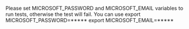 Please set MICROSOFT_PASSWORD and MICROSOFT_EMAIL variables to run tests, otherwise the test will fail. You can use
export MICROSOFT_PASSWORD=*****
export MICROSOFT_EMAIL=*****

